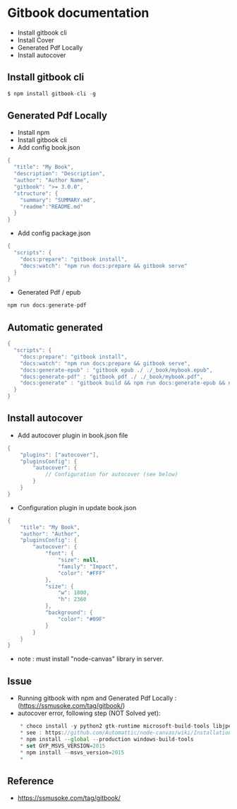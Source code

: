 # Gitbook documentation
* Install gitbook cli
* Install Cover
* Generated Pdf Locally
* Install autocover
	
## Install gitbook cli
```java
$ npm install gitbook-cli -g
```

## Generated Pdf Locally 
* Install npm 
* Install gitbook cli
* Add config book.json 
```java
{
  "title": "My Book",
  "description": "Description",
  "author": "Author Name",
  "gitbook": ">= 3.0.0",
  "structure": {
    "summary": "SUMMARY.md",
    "readme":"README.md"
  }
}
```
* Add config package.json
```java
{
  "scripts": {
    "docs:prepare": "gitbook install",
    "docs:watch": "npm run docs:prepare && gitbook serve"
  }
}
```
* Generated Pdf / epub 
```java
npm run docs:generate-pdf
```
	
## Automatic generated 
```java
{
  "scripts": {
    "docs:prepare": "gitbook install",
    "docs:watch": "npm run docs:prepare && gitbook serve",
    "docs:generate-epub" : "gitbook epub ./ ./_book/mybook.epub",
    "docs:generate-pdf" : "gitbook pdf ./ ./_book/mybook.pdf",
    "docs:generate" : "gitbook build && npm run docs:generate-epub && npm run docs:generate-pdf"
  }
}
```

## Install autocover
* Add autocover plugin in book.json file 
```java
{
    "plugins": ["autocover"],
    "pluginsConfig": {
        "autocover": {
            // Configuration for autocover (see below) 
        }
    }
}
```

* Configuration plugin in update book.json
```java
{
    "title": "My Book",
    "author": "Author",
    "pluginsConfig": {
        "autocover": {
            "font": {
                "size": null,
                "family": "Impact",
                "color": "#FFF"
            },
            "size": {
                "w": 1800,
                "h": 2360
            },
            "background": {
                "color": "#09F"
            }
        }
    }
}
```

* note : must install "node-canvas" library in server.

## Issue 
* Running gitbook with npm and Generated Pdf Locally : (https://ssmusoke.com/tag/gitbook/) 
* autocover error, following step (NOT Solved yet):
```js
	* choco install -y python2 gtk-runtime microsoft-build-tools libjpeg-turbo
	* see : https://github.com/Automattic/node-canvas/wiki/Installation---Windows
	* npm install --global --production windows-build-tools
	* set GYP_MSVS_VERSION=2015
	* npm install --msvs_version=2015
	* 
```
### 

## Reference 
* https://ssmusoke.com/tag/gitbook/